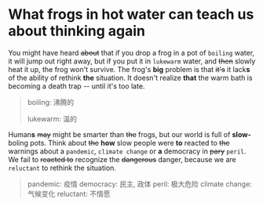 # What frogs in hot water can teach us about thinking again

You might have heard ~~about~~ that if you drop a frog in a pot of `boiling` water, it will jump out right away, but if you put it in `lukewarm` water, and ~~then~~ slowly heat it up, the frog won't survive.
The frog's **big** problem is that ~~it's~~ it lack**s** of the ability of rethink **the** situation.
It doesn't realize **that** the warm bath is becoming a death trap -- until it's too late.

> boiling:  沸腾的
>
> lukewarm: 温的

Human**s** ~~may~~ might be smarter than ~~the~~ frogs, but our world is full of **slow-** boling pots.
Think about ~~the~~ **how** slow people were **to** reacted to ~~the~~ warnings about a `pandemic`, `climate change` or **a** democracy in ~~pary~~ `peril`.
We fail to ~~reacted to~~ recognize the ~~dangerous~~ danger, because we are `reluctant` to rethink the situation.

> pandemic: 疫情
> democracy: 民主, 政体
> peril: 极大危险
> climate change: 气候变化
> reluctant: 不情愿
